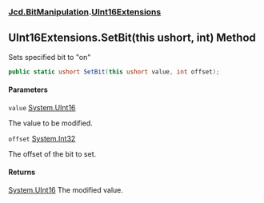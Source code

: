 ### [Jcd.BitManipulation](Jcd.BitManipulation.md 'Jcd.BitManipulation').[UInt16Extensions](Jcd.BitManipulation.UInt16Extensions.md 'Jcd.BitManipulation.UInt16Extensions')

## UInt16Extensions.SetBit(this ushort, int) Method

Sets specified bit to "on"

```csharp
public static ushort SetBit(this ushort value, int offset);
```
#### Parameters

<a name='Jcd.BitManipulation.UInt16Extensions.SetBit(thisushort,int).value'></a>

`value` [System.UInt16](https://docs.microsoft.com/en-us/dotnet/api/System.UInt16 'System.UInt16')

The value to be modified.

<a name='Jcd.BitManipulation.UInt16Extensions.SetBit(thisushort,int).offset'></a>

`offset` [System.Int32](https://docs.microsoft.com/en-us/dotnet/api/System.Int32 'System.Int32')

The offset of the bit to set.

#### Returns
[System.UInt16](https://docs.microsoft.com/en-us/dotnet/api/System.UInt16 'System.UInt16')
The modified value.